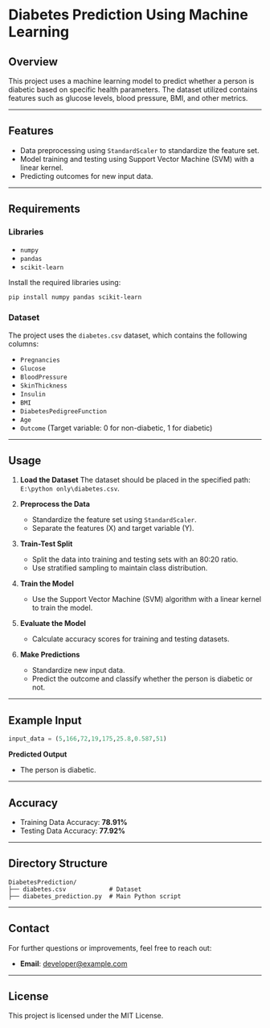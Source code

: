 # Diabetes Prediction Using Machine Learning

## Overview
This project uses a machine learning model to predict whether a person is diabetic based on specific health parameters. The dataset utilized contains features such as glucose levels, blood pressure, BMI, and other metrics.

---

## Features
- Data preprocessing using `StandardScaler` to standardize the feature set.
- Model training and testing using Support Vector Machine (SVM) with a linear kernel.
- Predicting outcomes for new input data.

---

## Requirements

### Libraries
- `numpy`
- `pandas`
- `scikit-learn`

Install the required libraries using:
```bash
pip install numpy pandas scikit-learn
```

### Dataset
The project uses the `diabetes.csv` dataset, which contains the following columns:
- `Pregnancies`
- `Glucose`
- `BloodPressure`
- `SkinThickness`
- `Insulin`
- `BMI`
- `DiabetesPedigreeFunction`
- `Age`
- `Outcome` (Target variable: 0 for non-diabetic, 1 for diabetic)

---

## Usage

1. **Load the Dataset**
   The dataset should be placed in the specified path: `E:\python only\diabetes.csv`.

2. **Preprocess the Data**
   - Standardize the feature set using `StandardScaler`.
   - Separate the features (X) and target variable (Y).

3. **Train-Test Split**
   - Split the data into training and testing sets with an 80:20 ratio.
   - Use stratified sampling to maintain class distribution.

4. **Train the Model**
   - Use the Support Vector Machine (SVM) algorithm with a linear kernel to train the model.

5. **Evaluate the Model**
   - Calculate accuracy scores for training and testing datasets.

6. **Make Predictions**
   - Standardize new input data.
   - Predict the outcome and classify whether the person is diabetic or not.

---

## Example Input
```python
input_data = (5,166,72,19,175,25.8,0.587,51)
```

**Predicted Output**
- The person is diabetic.

---

## Accuracy
- Training Data Accuracy: **78.91%**
- Testing Data Accuracy: **77.92%**

---

## Directory Structure
```
DiabetesPrediction/
├── diabetes.csv            # Dataset
├── diabetes_prediction.py  # Main Python script
```

---

## Contact
For further questions or improvements, feel free to reach out:
- **Email**: developer@example.com

---

## License
This project is licensed under the MIT License.

